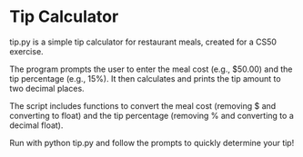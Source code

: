 # Tip Calculator

tip.py is a simple tip calculator for restaurant meals, created for a CS50 exercise.

The program prompts the user to enter the meal cost (e.g., $50.00) and the tip percentage (e.g., 15%).
It then calculates and prints the tip amount to two decimal places.

The script includes functions to convert the meal cost (removing $ and converting to float) and the tip percentage (removing % and converting to a decimal float).

Run with python tip.py and follow the prompts to quickly determine your tip!